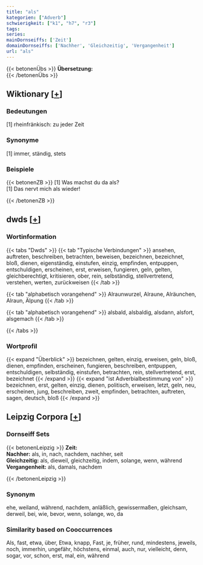 ```yaml
---
title: "als"
kategorien: ["Adverb"]
schwierigkeit: ["k1", "h7", "r3"]
tags:
series:
mainDornseiffs: ['Zeit']
domainDornseiffs: ['Nachher', 'Gleichzeitig', 'Vergangenheit']
url: "als"
---
```


{{< betonenÜbs >}}
**Übersetzung:**  
{{< /betonenÜbs >}}

## Wiktionary [[+](https://de.wiktionary.org/wiki/als)]

### Bedeutungen
[1] rheinfränkisch: zu jeder Zeit  

### Synonyme
[1] immer, ständig, stets  

### Beispiele
{{< betonenZB >}}
[1] Was machst du da als?  
[1] Das nervt mich als wieder!  

{{< /betonenZB >}}


## dwds [[+](https://www.dwds.de/wb/als)]

### Wortinformation
{{< tabs "Dwds" >}}
{{< tab "Typische Verbindungen" >}}
ansehen, auftreten, beschreiben, betrachten, beweisen, bezeichnen, bezeichnet, bloß, dienen, eigenständig, einstufen, einzig, empfinden, entpuppen, entschuldigen, erscheinen, erst, erweisen, fungieren, geln, gelten, gleichberechtigt, kritisieren, ober, rein, selbständig, stellvertretend, verstehen, werten, zurückweisen
{{< /tab >}}

{{< tab "alphabetisch vorangehend" >}}
Alraunwurzel, Alraune, Alräunchen, Alraun, Älpung
{{< /tab >}}

{{< tab "alphabetisch vorangehend" >}}
alsbald, alsbaldig, alsdann, alsfort, alsgemach
{{< /tab >}}

{{< /tabs >}}

### Wortprofil
{{< expand "Überblick" >}} bezeichnen, gelten, einzig, erweisen, geln, bloß, dienen, empfinden, erscheinen, fungieren, beschreiben, entpuppen, entschuldigen, selbständig, einstufen, betrachten, rein, stellvertretend, erst, bezeichnet {{< /expand >}}
{{< expand "ist Adverbialbestimmung von" >}} bezeichnen, erst, gelten, einzig, dienen, politisch, erweisen, letzt, geln, neu, erscheinen, jung, beschreiben, zweit, empfinden, betrachten, auftreten, sagen, deutsch, bloß {{< /expand >}}

## Leipzig Corpora [[+](https://corpora.uni-leipzig.de/en/res?word=als&corpusId=deu_newscrawl-public_2018)]

### Dornseiff Sets
{{< betonenLeipzig >}}
**Zeit:**  
**Nachher:** als, in, nach, nachdem, nachher, seit  
**Gleichzeitig:** als, dieweil, gleichzeitig, indem, solange, wenn, während  
**Vergangenheit:** als, damals, nachdem  

{{< /betonenLeipzig >}}

### Synonym
ehe, weiland, während, nachdem, anläßlich, gewissermaßen, gleichsam, derweil, bei, wie, bevor, wenn, solange, wo, da


### Similarity based on Cooccurrences
Als, fast, etwa, über, Etwa, knapp, Fast, je, früher, rund, mindestens, jeweils, noch, immerhin, ungefähr, höchstens, einmal, auch, nur, vielleicht, denn, sogar, vor, schon, erst, mal, ein, während

